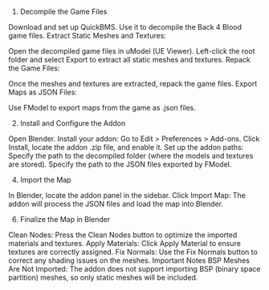 
1. Decompile the Game Files

Download and set up QuickBMS.
Use it to decompile the Back 4 Blood game files.
Extract Static Meshes and Textures:

Open the decompiled game files in uModel (UE Viewer).
Left-click the root folder and select Export to extract all static meshes and textures.
Repack the Game Files:

Once the meshes and textures are extracted, repack the game files.
Export Maps as JSON Files:

Use FModel to export maps from the game as .json files.

2. Install and Configure the Addon
   
Open Blender.
Install your addon:
Go to Edit > Preferences > Add-ons.
Click Install, locate the addon .zip file, and enable it.
Set up the addon paths:
Specify the path to the decompiled folder (where the models and textures are stored).
Specify the path to the JSON files exported by FModel.

4. Import the Map
   
In Blender, locate the addon panel in the sidebar.
Click Import Map:
The addon will process the JSON files and load the map into Blender.

6. Finalize the Map in Blender

Clean Nodes:
Press the Clean Nodes button to optimize the imported materials and textures.
Apply Materials:
Click Apply Material to ensure textures are correctly assigned.
Fix Normals:
Use the Fix Normals button to correct any shading issues on the meshes.
Important Notes
BSP Meshes Are Not Imported: The addon does not support importing BSP (binary space partition) meshes, so only static meshes will be included.

